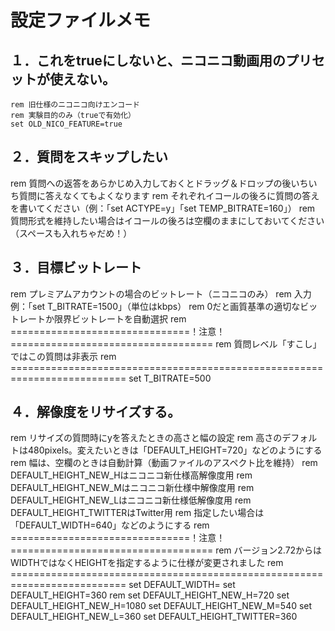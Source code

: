 # 設定ファイルメモ

## １．これをtrueにしないと、ニコニコ動画用のプリセットが使えない。

```
rem 旧仕様のニコニコ向けエンコード
rem 実験目的のみ（trueで有効化）
set OLD_NICO_FEATURE=true
```

## ２．質問をスキップしたい

rem 質問への返答をあらかじめ入力しておくとドラッグ＆ドロップの後いちいち質問に答えなくてもよくなります
rem それぞれイコールの後ろに質問の答えを書いてください（例：「set ACTYPE=y」「set TEMP_BITRATE=160」）
rem 質問形式を維持したい場合はイコールの後ろは空欄のままにしておいてください（スペースも入れちゃだめ！）

## ３．目標ビットレート

rem プレミアムアカウントの場合のビットレート（ニコニコのみ）
rem 入力例：「set T_BITRATE=1500」（単位はkbps）
rem 0だと画質基準の適切なビットレートか限界ビットレートを自動選択
rem ===============================！注意！===================================
rem 質問レベル「すこし」ではこの質問は非表示
rem ==========================================================================
set T_BITRATE=500

## ４．解像度をリサイズする。

rem リサイズの質問時にyを答えたときの高さと幅の設定
rem 高さのデフォルトは480pixels。変えたいときは「DEFAULT_HEIGHT=720」などのようにする
rem 幅は、空欄のときは自動計算（動画ファイルのアスペクト比を維持）
rem DEFAULT_HEIGHT_NEW_Hはニコニコ新仕様高解像度用
rem DEFAULT_HEIGHT_NEW_Mはニコニコ新仕様中解像度用
rem DEFAULT_HEIGHT_NEW_Lはニコニコ新仕様低解像度用
rem DEFAULT_HEIGHT_TWITTERはTwitter用
rem 指定したい場合は「DEFAULT_WIDTH=640」などのようにする
rem ===============================！注意！===================================
rem バージョン2.72からはWIDTHではなくHEIGHTを指定するように仕様が変更されました
rem ==========================================================================
set DEFAULT_WIDTH=
set DEFAULT_HEIGHT=360
rem set DEFAULT_HEIGHT_NEW_H=720
set DEFAULT_HEIGHT_NEW_H=1080
set DEFAULT_HEIGHT_NEW_M=540
set DEFAULT_HEIGHT_NEW_L=360
set DEFAULT_HEIGHT_TWITTER=360
